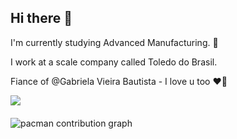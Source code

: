## Hi there 👋
I'm currently studying Advanced Manufacturing. 🤖

I work at a scale company called Toledo do Brasil. 

Fiance of @Gabriela Vieira Bautista - I love u too ❤️‍🔥

<div>
  <img  heigt="180cm" src="https://github-readme-stats.vercel.app/api?username=SirHideki&show_icons=true&theme=transparent"
</div>
<br>
<br>
<picture>
  <source media="(prefers-color-scheme: dark)" srcset="https://raw.githubusercontent.com/SirHideki/SirHideki/output/pacman-contribution-graph-dark.svg">
  <source media="(prefers-color-scheme: light)" srcset="https://raw.githubusercontent.com/SirHideki/SirHideki/output/pacman-contribution-graph.svg">
  <img alt="pacman contribution graph" src="https://raw.githubusercontent.com/SirHideki/SirHideki/output/pacman-contribution-graph.svg">

<!--
**SirHideki/SirHideki** is a ✨ _special_ ✨ repository because its `README.md` (this file) appears on your GitHub profile.

Here are some ideas to get you started:

- 🔭 I’m currently working on ...
- 🌱 I’m currently learning ...
- 👯 I’m looking to collaborate on ...
- 🤔 I’m looking for help with ...
- 💬 Ask me about ...
- 📫 How to reach me: ...
- 😄 Pronouns: ...
- ⚡ Fun fact: ...
-->

